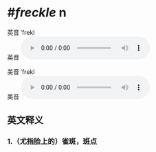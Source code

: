 # ***\#freckle*** n
英音 ˈfrekl  
英音
<audio src="./media/freckle1_AAC.aac" controls="controls"></audio>

美音 ˈfrekl  
美音
<audio src="./media/freckle2_AAC.aac" controls="controls"></audio>



  

英文释义
---
### 1.**（尤指脸上的）雀斑，斑点**  


